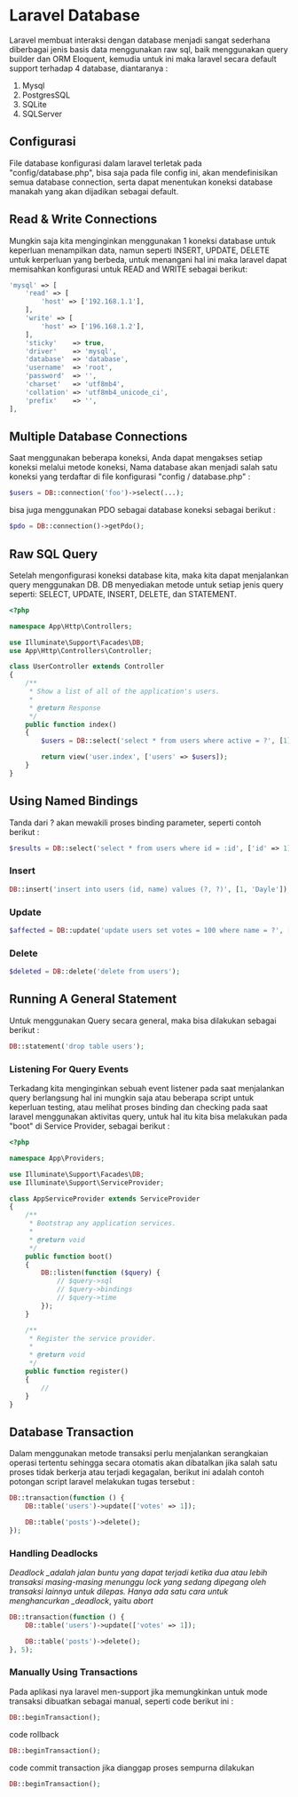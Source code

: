 # Laravel Database

Laravel membuat interaksi dengan database menjadi sangat sederhana diberbagai jenis basis data menggunakan raw sql, baik menggunakan query builder dan ORM Eloquent, kemudia untuk ini maka laravel secara default support terhadap 4 database, diantaranya :

1. Mysql
2. PostgresSQL
3. SQLite
4. SQLServer

## Configurasi

File database konfigurasi dalam laravel terletak pada "config/database.php", bisa saja pada file config ini, akan mendefinisikan semua database connection, serta dapat menentukan koneksi database manakah yang akan dijadikan sebagai default.

## Read & Write Connections

Mungkin saja kita menginginkan menggunakan 1 koneksi database untuk keperluan menampilkan data, namun seperti INSERT, UPDATE, DELETE untuk kerperluan yang berbeda, untuk menangani hal ini maka laravel dapat memisahkan konfigurasi untuk READ and WRITE sebagai berikut:

```php
'mysql' => [
    'read' => [
        'host' => ['192.168.1.1'],
    ],
    'write' => [
        'host' => ['196.168.1.2'],
    ],
    'sticky'    => true,
    'driver'    => 'mysql',
    'database'  => 'database',
    'username'  => 'root',
    'password'  => '',
    'charset'   => 'utf8mb4',
    'collation' => 'utf8mb4_unicode_ci',
    'prefix'    => '',
],
```

## Multiple Database Connections

Saat menggunakan beberapa koneksi, Anda dapat mengakses setiap koneksi melalui metode koneksi, Nama database akan menjadi salah satu koneksi yang terdaftar di file konfigurasi "config / database.php" :

```php
$users = DB::connection('foo')->select(...);
```

bisa juga menggunakan PDO sebagai database koneksi sebagai berikut :

```php
$pdo = DB::connection()->getPdo();
```

## Raw SQL Query

Setelah mengonfigurasi koneksi database kita, maka kita dapat menjalankan query menggunakan DB. DB menyediakan metode untuk setiap jenis query seperti: SELECT, UPDATE, INSERT, DELETE, dan STATEMENT.

```php
<?php

namespace App\Http\Controllers;

use Illuminate\Support\Facades\DB;
use App\Http\Controllers\Controller;

class UserController extends Controller
{
    /**
     * Show a list of all of the application's users.
     *
     * @return Response
     */
    public function index()
    {
        $users = DB::select('select * from users where active = ?', [1]);

        return view('user.index', ['users' => $users]);
    }
}
```

## Using Named Bindings

Tanda dari ? akan mewakili proses binding parameter, seperti contoh berikut :

```php
$results = DB::select('select * from users where id = :id', ['id' => 1]);
```

### Insert

```php
DB::insert('insert into users (id, name) values (?, ?)', [1, 'Dayle']);
```

### Update

```php
$affected = DB::update('update users set votes = 100 where name = ?', ['John']);
```

### Delete

```php
$deleted = DB::delete('delete from users');
```

## Running A General Statement

Untuk menggunakan Query secara general, maka bisa dilakukan sebagai berikut :

```php
DB::statement('drop table users');
```

### Listening For Query Events

Terkadang kita menginginkan sebuah event listener pada saat menjalankan query berlangsung hal ini mungkin saja atau  beberapa script untuk keperluan testing, atau melihat proses binding dan checking pada saat laravel menggunakan aktivitas query, untuk hal itu kita bisa melakukan pada "boot" di Service Provider, sebagai berikut :

```php
<?php

namespace App\Providers;

use Illuminate\Support\Facades\DB;
use Illuminate\Support\ServiceProvider;

class AppServiceProvider extends ServiceProvider
{
    /**
     * Bootstrap any application services.
     *
     * @return void
     */
    public function boot()
    {
        DB::listen(function ($query) {
            // $query->sql
            // $query->bindings
            // $query->time
        });
    }

    /**
     * Register the service provider.
     *
     * @return void
     */
    public function register()
    {
        //
    }
}
```

## Database Transaction

Dalam menggunakan metode transaksi perlu menjalankan serangkaian operasi tertentu sehingga secara otomatis akan dibatalkan jika salah satu proses tidak berkerja atau terjadi kegagalan, berikut ini adalah contoh potongan script laravel melakukan tugas tersebut :

```php
DB::transaction(function () {
    DB::table('users')->update(['votes' => 1]);

    DB::table('posts')->delete();
});
```

### Handling Deadlocks

_Deadlock \_adalah jalan buntu yang dapat terjadi ketika dua atau lebih transaksi masing-masing menunggu lock yang sedang dipegang oleh transaksi lainnya untuk dilepas. Hanya ada satu cara untuk menghancurkan  \_deadlock_, yaitu _abort_

```php
DB::transaction(function () {
    DB::table('users')->update(['votes' => 1]);

    DB::table('posts')->delete();
}, 5);
```

### Manually Using Transactions

Pada aplikasi nya laravel men-support jika memungkinkan untuk mode transaksi dibuatkan sebagai manual, seperti code berikut ini : 

```php
DB::beginTransaction();
```

code rollback 

```php
DB::beginTransaction();
```

code commit transaction jika dianggap proses sempurna dilakukan

```php
DB::beginTransaction();
```



